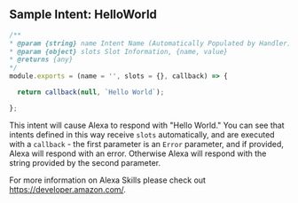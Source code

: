 ## Sample Intent: HelloWorld

```javascript
/**
* @param {string} name Intent Name (Automatically Populated by Handler)
* @param {object} slots Slot Information, {name, value}
* @returns {any}
*/
module.exports = (name = '', slots = {}, callback) => {

  return callback(null, `Hello World`);

};
```

This intent will cause Alexa to respond with "Hello World." You can see that
intents defined in this way receive `slots` automatically, and are executed
with a `callback` - the first parameter is an `Error` parameter, and if provided,
Alexa will respond with an error. Otherwise Alexa will respond with the string
provided by the second parameter.

For more information on Alexa Skills please check out
https://developer.amazon.com/.
